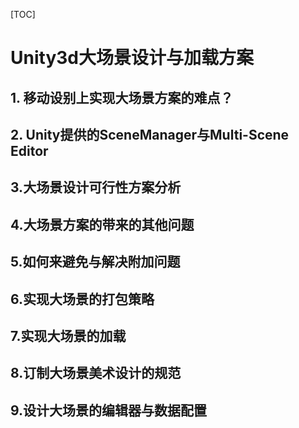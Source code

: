 [TOC]

# Unity3d大场景设计与加载方案

## 1. 移动设别上实现大场景方案的难点？

## 2. Unity提供的SceneManager与Multi-Scene Editor

## 3.大场景设计可行性方案分析

## 4.大场景方案的带来的其他问题

## 5.如何来避免与解决附加问题

## 6.实现大场景的打包策略

## 7.实现大场景的加载

## 8.订制大场景美术设计的规范

## 9.设计大场景的编辑器与数据配置











